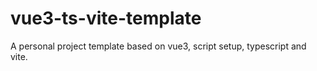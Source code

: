 # vue3-ts-vite-template
A personal project template based on vue3, script setup, typescript and vite.
